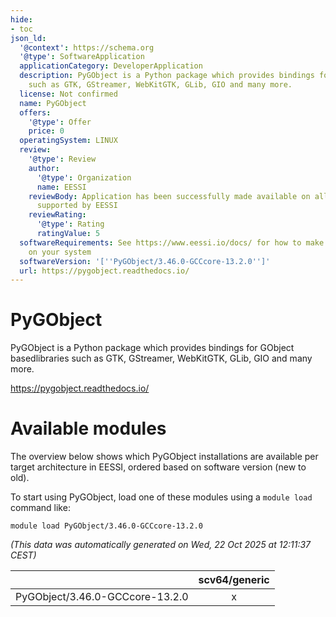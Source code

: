 ```yaml
---
hide:
- toc
json_ld:
  '@context': https://schema.org
  '@type': SoftwareApplication
  applicationCategory: DeveloperApplication
  description: PyGObject is a Python package which provides bindings for GObject basedlibraries
    such as GTK, GStreamer, WebKitGTK, GLib, GIO and many more.
  license: Not confirmed
  name: PyGObject
  offers:
    '@type': Offer
    price: 0
  operatingSystem: LINUX
  review:
    '@type': Review
    author:
      '@type': Organization
      name: EESSI
    reviewBody: Application has been successfully made available on all architectures
      supported by EESSI
    reviewRating:
      '@type': Rating
      ratingValue: 5
  softwareRequirements: See https://www.eessi.io/docs/ for how to make EESSI available
    on your system
  softwareVersion: '[''PyGObject/3.46.0-GCCcore-13.2.0'']'
  url: https://pygobject.readthedocs.io/
---
```


PyGObject
=========


PyGObject is a Python package which provides bindings for GObject basedlibraries such as GTK, GStreamer, WebKitGTK, GLib, GIO and many more.

https://pygobject.readthedocs.io/
# Available modules


The overview below shows which PyGObject installations are available per target architecture in EESSI, ordered based on software version (new to old).

To start using PyGObject, load one of these modules using a `module load` command like:

```shell
module load PyGObject/3.46.0-GCCcore-13.2.0
```

*(This data was automatically generated on Wed, 22 Oct 2025 at 12:11:37 CEST)*

| |scv64/generic|
| :---: | :---: |
|PyGObject/3.46.0-GCCcore-13.2.0|x|
